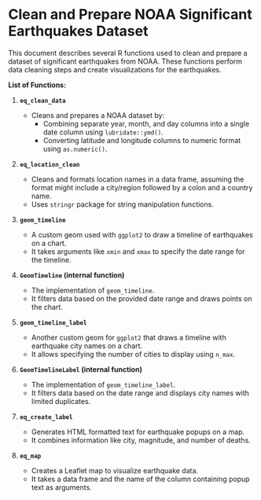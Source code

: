 # Clean and Prepare NOAA Significant Earthquakes Dataset

This document describes several R functions used to clean and prepare a dataset of significant earthquakes from NOAA. These functions perform data cleaning steps and create visualizations for the earthquakes.

**List of Functions:**

1. **`eq_clean_data`**

   * Cleans and prepares a NOAA dataset by:
       * Combining separate year, month, and day columns into a single date column using `lubridate::ymd()`.
       * Converting latitude and longitude columns to numeric format using `as.numeric()`.

2. **`eq_location_clean`**

   * Cleans and formats location names in a data frame, assuming the format might include a city/region followed by a colon and a country name.
   * Uses `stringr` package for string manipulation functions.

3. **`geom_timeline`**

   * A custom geom used with `ggplot2` to draw a timeline of earthquakes on a chart.
   * It takes arguments like `xmin` and `xmax` to specify the date range for the timeline.

4. **`GeomTimeline` (internal function)**

   * The implementation of `geom_timeline`.
   * It filters data based on the provided date range and draws points on the chart.

5. **`geom_timeline_label`**

   * Another custom geom for `ggplot2` that draws a timeline with earthquake city names on a chart.
   * It allows specifying the number of cities to display using `n_max`.

6. **`GeomTimelineLabel` (internal function)**

   * The implementation of `geom_timeline_label`.
   * It filters data based on the date range and displays city names with limited duplicates.

7. **`eq_create_label`**

   * Generates HTML formatted text for earthquake popups on a map.
   * It combines information like city, magnitude, and number of deaths.

8. **`eq_map`**

   * Creates a Leaflet map to visualize earthquake data.
   * It takes a data frame and the name of the column containing popup text as arguments.
